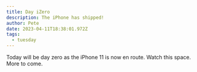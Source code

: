```yaml
---
title: Day iZero
description: The iPhone has shipped!
author: Pete
date: 2023-04-11T18:38:01.972Z
tags:
  - tuesday
---
```

Today will be day zero as the iPhone 11 is now en route. Watch this space. More to come.